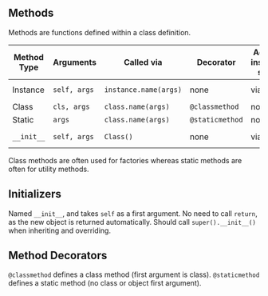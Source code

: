 ## Methods
Methods are functions defined within a class definition.

| Method Type | Arguments    | Called via            | Decorator       | Access instance state | Access class state   |
| ----------- | ------------ | --------------------- | --------------- | --------------------- | -------------------- |
| Instance    | `self, args` | `instance.name(args)` | none            | via `self`            | via `self.__class__` |
| Class       | `cls, args`  | `class.name(args)`    | `@classmethod`  | none                  | via `cls`            |
| Static      | `args`       | `class.name(args)`    | `@staticmethod` | none                  | none                 |
| `__init__`  | `self, args` | `Class()`             | none            | via `self`            | via `self.__class__`                     |

Class methods are often used for factories whereas static methods are often for utility methods.

## Initializers
Named `__init__`, and takes `self` as a first argument.
No need to call `return`, as the new object is returned automatically.
Should call `super().__init__()` when inheriting and overriding.

## Method Decorators
`@classmethod` defines a class method (first argument is class).
`@staticmethod` defines a static method (no class or object first argument).
